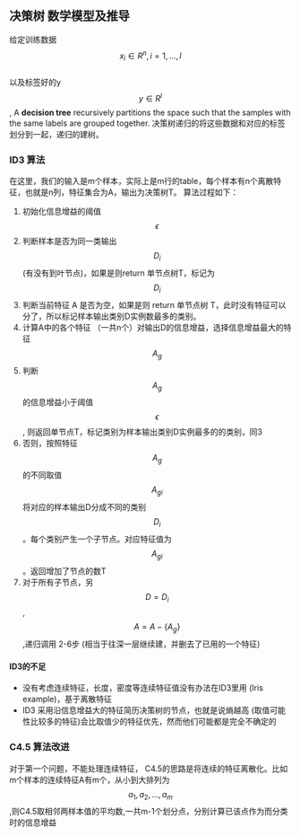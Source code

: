 ## 决策树 数学模型及推导

给定训练数据
$$x_i \in R^n, i=1,…,l$$  
以及标签好的y 
$$y \in R^l$$, 
A **decision tree** recursively partitions the space such that the samples with the same labels are grouped together. 
决策树递归的将这些数据和对应的标签划分到一起，递归的建树。


### ID3 算法
在这里，我们的输入是m个样本，实际上是m行的table，每个样本有n个离散特征，也就是n列，特征集合为A，输出为决策树T。
算法过程如下：
1. 初始化信息增益的阈值 $$\epsilon$$
2. 判断样本是否为同一类输出 $$D_i$$ (有没有到叶节点)，如果是则return 单节点树T，标记为$$D_i$$
3. 判断当前特征 A 是否为空，如果是则 return 单节点树 T，此时没有特征可以分了，所以标记样本输出类别D实例数最多的类别。
4. 计算A中的各个特征 （一共n个）对输出D的信息增益，选择信息增益最大的特征$$A_g$$
5. 判断$$A_g$$的信息增益小于阈值$$\epsilon$$, 则返回单节点T，标记类别为样本输出类别D实例最多的的类别，同3
6. 否则，按照特征$$A_g$$的不同取值$$A_{gi}$$将对应的样本输出D分成不同的类别$$D_i$$。每个类别产生一个子节点。对应特征值为$$A_{gi}$$。返回增加了节点的数T
7. 对于所有子节点，另 $$D = D_i$$ , $$A = A - \{A_g\}$$,递归调用 2-6步 (相当于往深一层继续建，并删去了已用的一个特征) 



#### ID3的不足
- 没有考虑连续特征，长度，密度等连续特征值没有办法在ID3里用 (Iris example)，基于离散特征
- ID3 采用沿信息增益大的特征简历决策树的节点，也就是说熵越高 (取值可能性比较多的特征)会比取值少的特征优先，然而他们可能都是完全不确定的


### C4.5 算法改进
对于第一个问题，不能处理连续特征， C4.5的思路是将连续的特征离散化。比如m个样本的连续特征A有m个，从小到大排列为$$a_1,a_2,...,a_m$$,则C4.5取相邻两样本值的平均数,一共m-1个划分点，分别计算已该点作为而分类时的信息增益



